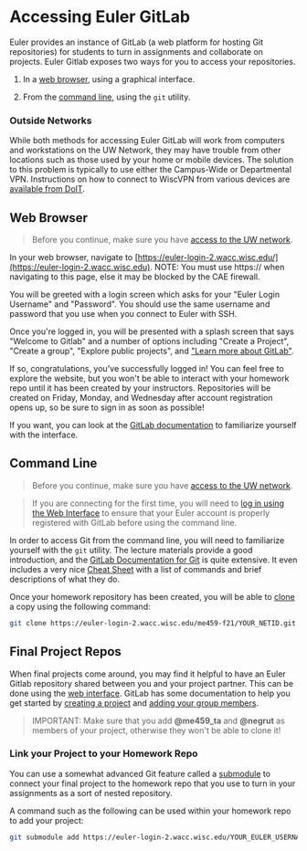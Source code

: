 # Accessing Euler GitLab

Euler provides an instance of GitLab (a web platform for hosting Git repositories) for students to turn in assignments and collaborate on projects. Euler Gitlab exposes two ways for you to access your repositories.

1. In a [web browser](#web-browser), using a graphical interface.

2. From the [command line](#command-line), using the `git` utility.

### Outside Networks

While both methods for accessing Euler GitLab will work from computers and workstations on the UW Network, they may have trouble from other locations such as those used by your home or mobile devices. The solution to this problem is typically to use either the Campus-Wide or Departmental VPN. Instructions on how to connect to WiscVPN from various devices are [available from DoIT](https://it.wisc.edu/services/wiscvpn/).

## Web Browser

> Before you continue, make sure you have [access to the UW network](#outside-networks).

In your web browser, navigate to [https://euler-login-2.wacc.wisc.edu/](https://euler-login-2.wacc.wisc.edu). NOTE: You must use https:// when navigating to this page, else it may be blocked by the CAE firewall.

You will be greeted with a login screen which asks for your "Euler Login Username" and "Password". You should use the same username and password that you use when you connect to Euler with SSH. 

Once you're logged in, you will be presented with a splash screen that says "Welcome to Gitlab" and a number of options including "Create a Project", "Create a group", "Explore public projects", and ["Learn more about GitLab"](https://docs.gitlab.com/). 

If so, congratulations, you've successfully logged in! You can feel free to explore the website, but you won't be able to interact with your homework repo until it has been created by your instructors. Repositories will be created on Friday, Monday, and Wednesday after account registration opens up, so be sure to sign in as soon as possible!

If you want, you can look at the [GitLab documentation](https://docs.gitlab.com/) to familiarize yourself with the interface.

## Command Line

> Before you continue, make sure you have [access to the UW network](#outside-networks).

> If you are connecting for the first time, you will need to [log in using the Web Interface](#web-browser) to ensure that your Euler account is properly registered with GitLab before using the command line.

In order to access Git from the command line, you will need to familiarize yourself with the `git` utility. The lecture materials provide a good introduction, and the [GitLab Documentation for Git](https://docs.gitlab.com/ee/topics/git/index.html) is quite extensive. It even includes a very nice [Cheat Sheet](https://about.gitlab.com/images/press/git-cheat-sheet.pdf) with a list of commands and brief descriptions of what they do.

Once your homework repository has been created, you will be able to [clone](https://git-scm.com/docs/git-clone) a copy using the following command:

```sh
git clone https://euler-login-2.wacc.wisc.edu/me459-f21/YOUR_NETID.git
```

## Final Project Repos

When final projects come around, you may find it helpful to have an Euler Gitlab repository shared between you and your project partner. This can be done using the [web interface](#web-browser). GitLab has some documentation to help you get started by [creating a project](https://docs.gitlab.com/ee/user/project/working_with_projects.html#create-a-project) and [adding your group members](https://docs.gitlab.com/ee/user/project/members/#add-users-to-a-project).

> IMPORTANT: Make sure that you add **@me459_ta** and **@negrut** as members of your project, otherwise they won't be able to clone it!

### Link your Project to your Homework Repo

You can use a somewhat advanced Git feature called a [submodule](https://git-scm.com/book/en/v2/Git-Tools-Submodules) to connect your final project to the homework repo that you use to turn in your assignments as a sort of nested repository.

A command such as the following can be used within your homework repo to add your project:

```sh
git submodule add https://euler-login-2.wacc.wisc.edu/YOUR_EULER_USERNAME/YOUR_PROJECT_NAME.git FinalProject
```

